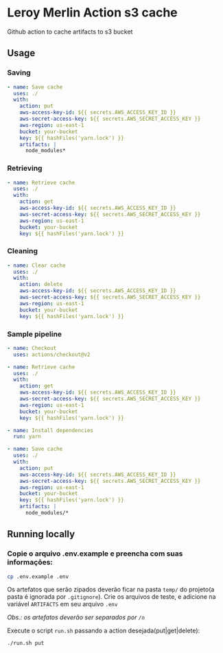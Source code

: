# Leroy Merlin Action s3 cache

Github action to cache artifacts to s3 bucket

## Usage

### Saving

```yml
- name: Save cache
  uses: ./
  with:
    action: put
    aws-access-key-id: ${{ secrets.AWS_ACCESS_KEY_ID }}
    aws-secret-access-key: ${{ secrets.AWS_SECRET_ACCESS_KEY }}
    aws-region: us-east-1
    bucket: your-bucket
    key: ${{ hashFiles('yarn.lock') }}
    artifacts: |
      node_modules*
```

### Retrieving

```yml
- name: Retrieve cache
  uses: ./
  with:
    action: get
    aws-access-key-id: ${{ secrets.AWS_ACCESS_KEY_ID }}
    aws-secret-access-key: ${{ secrets.AWS_SECRET_ACCESS_KEY }}
    aws-region: us-east-1
    bucket: your-bucket
    key: ${{ hashFiles('yarn.lock') }}
```

### Cleaning

```yml
- name: Clear cache
  uses: ./
  with:
    action: delete
    aws-access-key-id: ${{ secrets.AWS_ACCESS_KEY_ID }}
    aws-secret-access-key: ${{ secrets.AWS_SECRET_ACCESS_KEY }}
    aws-region: us-east-1
    bucket: your-bucket
    key: ${{ hashFiles('yarn.lock') }}
```

### Sample pipeline

```yml
- name: Checkout
  uses: actions/checkout@v2

- name: Retrieve cache
  uses: ./
  with:
    action: get
    aws-access-key-id: ${{ secrets.AWS_ACCESS_KEY_ID }}
    aws-secret-access-key: ${{ secrets.AWS_SECRET_ACCESS_KEY }}
    aws-region: us-east-1
    bucket: your-bucket
    key: ${{ hashFiles('yarn.lock') }}

- name: Install dependencies
  run: yarn

- name: Save cache
  uses: ./
  with:
    action: put
    aws-access-key-id: ${{ secrets.AWS_ACCESS_KEY_ID }}
    aws-secret-access-key: ${{ secrets.AWS_SECRET_ACCESS_KEY }}
    aws-region: us-east-1
    bucket: your-bucket
    key: ${{ hashFiles('yarn.lock') }}
    artifacts: |
      node_modules/*
```

## Running locally

### Copie o arquivo .env.example e preencha com suas informações:

```zsh
cp .env.example .env
```

Os artefatos que serão zipados deverão ficar na pasta `temp/` do projeto(a pasta é ignorada por `.gitignore`). Crie os arquivos de teste, e adicione na variável `ARTIFACTS` em seu arquivo `.env`

_Obs.: os artefatos deverão ser separados por `/n`_

Execute o script `run.sh` passando a action desejada(put|get|delete):

```zsh
./run.sh put
```
